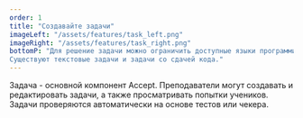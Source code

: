 ```yaml
---
order: 1
title: "Создавайте задачи"
imageLeft: "/assets/features/task_left.png"
imageRight: "/assets/features/task_right.png"
bottomP: "Для решение задачи можно ограничить доступные языки программирования, а также используемую программой память и время её исполнения.
Существуют текстовые задачи и задачи со сдачей кода."
---
```


Задача - основной компонент Accept. Преподаватели могут создавать и редактировать задачи, а также просматривать попытки учеников.
Задачи проверяются автоматически на основе тестов или чекера.
